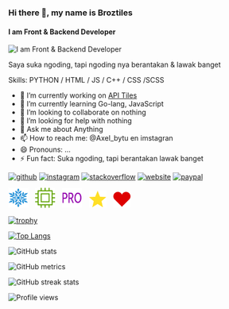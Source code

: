 ### Hi there 👋, my name is Broztiles
#### I am Front & Backend Developer
![I am Front & Backend Developer](https://i.ibb.co/995XpwT/Screenshot-3.png)

Saya suka ngoding, tapi ngoding nya berantakan & lawak banget

Skills: PYTHON / HTML / JS / C++ / CSS /SCSS

- 🔭 I’m currently working on [API Tiles](https://api.tiles.herokuapp.com)
- 🌱 I’m currently learning Go-lang, JavaScript 
- 👯 I’m looking to collaborate on nothing
- 🤔 I’m looking for help with nothing 
- 💬 Ask me about Anything 
- 📫 How to reach me: @Axel_bytu en imstagran 
- 😄 Pronouns: ... 
- ⚡ Fun fact: Suka ngoding, tapi berantakan lawak banget 


[<img src='https://cdn.jsdelivr.net/npm/simple-icons@3.0.1/icons/github.svg' alt='github' height='40'>](https://github.com/Axel-bytu)  [<img src='https://cdn.jsdelivr.net/npm/simple-icons@3.0.1/icons/instagram.svg' alt='instagram' height='40'>](https://www.instagram.com/broztiles/)  [<img src='https://cdn.jsdelivr.net/npm/simple-icons@3.0.1/icons/stackoverflow.svg' alt='stackoverflow' height='40'>](https://stackoverflow.com/users/VideFrelan)  [<img src='https://cdn.jsdelivr.net/npm/simple-icons@3.0.1/icons/icloud.svg' alt='website' height='40'>](thenextleveloffc.blogspot.com)  [<img src='https://cdn.jsdelivr.net/npm/simple-icons@3.0.1/icons/paypal.svg' alt='paypal' height='40'>](powermiyako@gmail.com)  

<a href='https://archiveprogram.github.com/'><img src='https://raw.githubusercontent.com/acervenky/animated-github-badges/master/assets/acbadge.gif' width='40' height='40'></a> <a href='https://docs.github.com/en/developers'><img src='https://raw.githubusercontent.com/acervenky/animated-github-badges/master/assets/devbadge.gif' width='40' height='40'></a> <a href='https://github.com/pricing'><img src='https://raw.githubusercontent.com/acervenky/animated-github-badges/master/assets/pro.gif' width='40' height='40'></a> <a href='https://stars.github.com/'><img src='https://raw.githubusercontent.com/acervenky/animated-github-badges/master/assets/starbadge.gif' width='35' height='35'></a> <a href='https://docs.github.com/en/github/supporting-the-open-source-community-with-github-sponsors'><img src='https://raw.githubusercontent.com/acervenky/animated-github-badges/master/assets/sponsorbadge.gif' width='35' height='35'></a> 

[![trophy](https://github-profile-trophy.vercel.app/?username=broztiles)](https://github.com/ryo-ma/github-profile-trophy)

[![Top Langs](https://github-readme-stats.vercel.app/api/top-langs/?username=broztiles)](https://github.com/anuraghazra/github-readme-stats)

![GitHub stats](https://github-readme-stats.vercel.app/api?username=broztiles&show_icons=true)  

![GitHub metrics](https://metrics.lecoq.io/Axel-bytu)  

![GitHub streak stats](https://github-readme-streak-stats.herokuapp.com/?user=broztiles)  

![Profile views](https://gpvc.arturio.dev/broztiles)  
